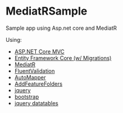 # MediatRSample
Sample app using Asp.net core and MediatR

Using:
* [ASP.NET Core MVC](https://github.com/aspnet/Mvc)
* [Entity Framework Core (w/ Migrations)](https://github.com/aspnet/EntityFrameworkCore)
* [MediatR](https://github.com/jbogard/MediatR)
* [FluentValidation](https://github.com/JeremySkinner/FluentValidation)
* [AutoMapper](https://github.com/AutoMapper/AutoMapper)
* [AddFeatureFolders](https://github.com/OdeToCode/AddFeatureFolders)
* [jquery](https://github.com/jquery/jquery)
* [bootstrap](https://github.com/twbs/bootstrap)
* [jquery datatables](https://github.com/DataTables/DataTables)

